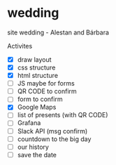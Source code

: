 # wedding
site wedding - Alestan and Bárbara

Activites 

- [x] draw layout
- [x] css structure
- [x] html structure
- [ ] JS maybe for forms
- [ ] QR CODE to confirm
- [ ] form to confirm
- [x] Google Maps 
- [ ] list of presents (with QR CODE)
- [ ] Grafana
- [ ] Slack API (msg confirm)
- [ ] countdown to the big day
- [ ] our history
- [ ] save the date
